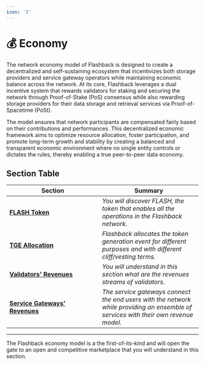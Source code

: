 ```yaml
---
icon: '3'
---
```


# 💰 Economy

The network economy model of Flashback is designed to create a decentralized and self-sustaining ecosystem that incentivizes both storage providers and service gateway operators while maintaining economic balance across the network. At its core, Flashback leverages a dual incentive system that rewards validators for staking and securing the network through Proof-of-Stake (PoS) consensus while also rewarding storage providers for their data storage and retrieval services via Proof-of-Spacetime (PoSt).

The model ensures that network participants are compensated fairly based on their contributions and performances. This decentralized economic framework aims to optimize resource allocation, foster participation, and promote long-term growth and stability by creating a balanced and transparent economic environment where no single entity controls or dictates the rules, thereby enabling a true peer-to-peer data economy.

## Section Table

<table><thead><tr><th width="227">Section</th><th>Summary</th></tr></thead><tbody><tr><td><a href="../our-network-and-ecosystem/neph-token.md"><strong>FLASH Token</strong></a></td><td><em>You will discover FLASH, the token that enables all the operations in the Flashback network.</em></td></tr><tr><td><a href="../../learn/tge-allocation.md"><strong>TGE Allocation</strong></a></td><td><em>Flashback allocates the token generation event for different purposes and with different cliff/vesting terms.</em></td></tr><tr><td><a href="../become-a-validator/validators-revenues.md"><strong>Validators' Revenues</strong></a></td><td><em>You will understand in this section what are the revenues streams of validators.</em></td></tr><tr><td><a href="services-revenues.md"><strong>Service Gateways' Revenues</strong></a></td><td><em>The service gateways connect the end users with the network while providing an ensemble of services with their own revenue model.</em></td></tr></tbody></table>

***

The Flashback economy model is a the first-of-its-kind and will open the gate to an open and competitive marketplace that you will understand in this section.

